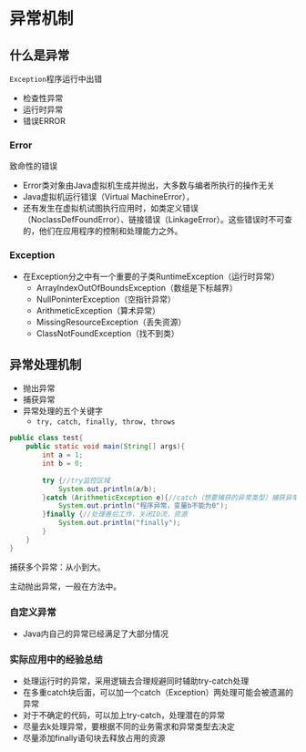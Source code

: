 # 异常机制

## 什么是异常

`Exception`程序运行中出错

- 检查性异常
- 运行时异常
- 错误ERROR

### Error

致命性的错误

- Error类对象由Java虚拟机生成并抛出，大多数与编者所执行的操作无关
- Java虚拟机运行错误（Virtual MachineError），
- 还有发生在虚拟机试图执行应用时，如类定义错误（NoclassDefFoundError）、链接错误（LinkageError）。这些错误时不可查的，他们在应用程序的控制和处理能力之外。

### Exception

- 在Exception分之中有一个重要的子类RuntimeException（运行时异常）
  - ArrayIndexOutOfBoundsException（数组是下标越界）
  - NullPoninterException（空指针异常）
  - ArithmeticException（算术异常）
  - MissingResourceException（丢失资源）
  - ClassNotFoundException（找不到类）

## 异常处理机制

- 抛出异常
- 捕获异常
- 异常处理的五个关键字
  - `try, catch, finally, throw, throws`

```java
public class test{
    public static void main(String[] args){
        int a = 1;
        int b = 0;
        
        try {//try监控区域
            System.out.println(a/b);
        }catch (ArithmeticException e){//catch（想要捕获的异常类型）捕获异常
            System.out.println("程序异常，变量b不能为0");            
        }finally {//处理善后工作，关闭IO流，资源
            System.out.println("finally");
        }
    }
}
```

捕获多个异常：从小到大。

主动抛出异常，一般在方法中。

### 自定义异常

- Java内自己的异常已经满足了大部分情况

### 实际应用中的经验总结

- 处理运行时的异常，采用逻辑去合理规避同时辅助try-catch处理
- 在多重catch块后面，可以加一个catch（Exception）两处理可能会被遗漏的异常
- 对于不确定的代码，可以加上try-catch，处理潜在的异常
- 尽量去k处理异常，要根据不同的业务需求和异常类型去决定
- 尽量添加finally语句块去释放占用的资源